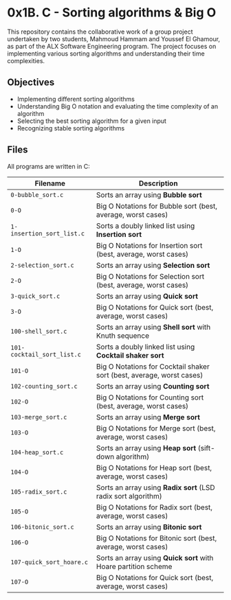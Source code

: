 # 0x1B. C - Sorting algorithms & Big O

This repository contains the collaborative work of a group project undertaken by two students, Mahmoud Hammam and Youssef El Ghamour, as part of the ALX Software Engineering program. The project focuses on implementing various sorting algorithms and understanding their time complexities.

## Objectives
- Implementing different sorting algorithms
- Understanding Big O notation and evaluating the time complexity of an algorithm
- Selecting the best sorting algorithm for a given input
- Recognizing stable sorting algorithms

## Files
All programs are written in C:

| Filename | Description |
| -------- | ----------- |
| `0-bubble_sort.c`          | Sorts an array using **Bubble sort**                                  |
| `0-O`                      | Big O Notations for Bubble sort (best, average, worst cases)          |
| `1-insertion_sort_list.c`  | Sorts a doubly linked list using **Insertion sort**                   |
| `1-O`                      | Big O Notations for Insertion sort (best, average, worst cases)       |
| `2-selection_sort.c`       | Sorts an array using **Selection sort**                               |
| `2-O`                      | Big O Notations for Selection sort (best, average, worst cases)       |
| `3-quick_sort.c`           | Sorts an array using **Quick sort**                                   |
| `3-O`                      | Big O Notations for Quick sort (best, average, worst cases)           |
| `100-shell_sort.c`         | Sorts an array using **Shell sort** with Knuth sequence               |
| `101-cocktail_sort_list.c` | Sorts a doubly linked list using **Cocktail shaker sort**             |
| `101-O`                    | Big O Notations for Cocktail shaker sort (best, average, worst cases) |
| `102-counting_sort.c`      | Sorts an array using **Counting sort**                                |
| `102-O`                    | Big O Notations for Counting sort (best, average, worst cases)        |
| `103-merge_sort.c`         | Sorts an array using **Merge sort**                                   |
| `103-O`                    | Big O Notations for Merge sort (best, average, worst cases)           |
| `104-heap_sort.c`          | Sorts an array using **Heap sort** (sift-down algorithm)              |
| `104-O`                    | Big O Notations for Heap sort (best, average, worst cases)            |
| `105-radix_sort.c`         | Sorts an array using **Radix sort** (LSD radix sort algorithm)        |
| `105-O`                    | Big O Notations for Radix sort (best, average, worst cases)           |
| `106-bitonic_sort.c`       | Sorts an array using **Bitonic sort**                                 |
| `106-O`                    | Big O Notations for Bitonic sort (best, average, worst cases)         |
| `107-quick_sort_hoare.c`   | Sorts an array using **Quick sort** with Hoare partition scheme       |
| `107-O`                    | Big O Notations for Quick sort (best, average, worst cases)           |
